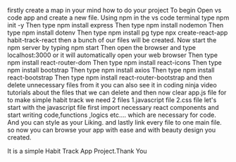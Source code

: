 firstly create a map in your mind how to do your project
To begin Open vs code app
and create a new file.
Using npm in the vs code terminal
type npm init -y
Then type npm install express
Then type npm install nodemon
Then type npm install dotenv
Then type npm install pg
type npx create-react-app habit-track-react
then a bunch of our files will be created.
Now start the npm server by
typing npm start
Then open the browser and type localhost:3000 or it will automatically open your web browser
Then type npm install react-router-dom
Then type npm install react-icons
Then type npm install bootstrap
Then type npm install axios
Then type npm install react-bootstrap
Then type npm install react-router-bootstrap
and then delete unnecessary files from it
you can also see it in coding ninja video tutorials about the files that we can delete
and then now
clear app.js file
for to make simple habit track we need 2 files
1.javascript file
2.css file
let's start with the javascript file
first import necessary react components and start writing code,functions ,logics etc.... which are necessary for code.
And you can style as your Liking.
and lastly link every file to one main file.
so now you can browse your app with ease and with beauty design you created.

It is a simple Habit Track App Project.Thank You